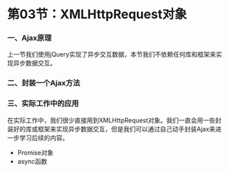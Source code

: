 # 第03节：XMLHttpRequest对象

### 一、Ajax原理

上一节我们使用jQuery实现了异步交互数据，本节我们不依赖任何库和框架来实现异步数据交互。

### 二、封装一个Ajax方法

### 三、实际工作中的应用

在实际工作中，我们很少直接用到XMLHttpRequest对象。我们一直会用一些封装好的库或框架来实现异步数据交互，但是我们可以通过自己动手封装Ajax来进一步学习后续的内容。

* Promise对象
* async函数
